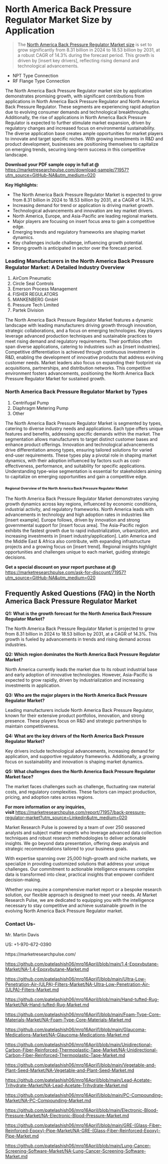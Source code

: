 <h1>North America Back Pressure Regulator Market&nbsp;Size by Application</h1><blockquote><p>The <a href="https://marketresearchpulse.com/download-sample/71957?utm_source=GitHub-NA&amp;utm_medium=020">North America Back Pressure Regulator Market size</a> is set to grow significantly from 8.31 billion in 2024 to 18.53 billion by 2031, at a robust CAGR of 14.3% during the forecast period. This growth is driven by [insert key drivers], reflecting rising demand and technological advancements.</p></blockquote><ul><li>NPT Type Connection<li> RF Flange Type Connection</li></ul><p>The North America Back Pressure Regulator market size by application demonstrates promising growth, with significant contributions from applications in North America Back Pressure Regulator and North America Back Pressure Regulator. These segments are experiencing rapid adoption due to evolving consumer demands and technological breakthroughs. Additionally, the rise of applications in North America Back Pressure Regulator is expected to further stimulate market expansion, driven by regulatory changes and increased focus on environmental sustainability. The diverse application base creates ample opportunities for market players to innovate and target specific niches. With growing investments in R&D and product development, businesses are positioning themselves to capitalize on emerging trends, securing long-term success in this competitive landscape.</p><p><strong>Download your PDF sample copy in full at @ </strong><a href="https://marketresearchpulse.com/download-sample/71957?utm_source=GitHub-NA&amp;utm_medium=020">https://marketresearchpulse.com/download-sample/71957?utm_source=GitHub-NA&amp;utm_medium=020</a></p><p><strong>Key Highlights: </strong></p><ul><li>The North America Back Pressure Regulator Market is expected to grow from 8.31 billion in 2024 to 18.53 billion by 2031, at a CAGR of 14.3%.</li><li>Increasing demand for trend or application is driving market growth.</li><li>Technological advancements and innovation are key market drivers.</li><li>North America, Europe, and Asia-Pacific are leading regional markets.</li><li>Major players are focusing on insert focus area to gain a competitive edge.</li><li>Emerging trends and regulatory frameworks are shaping market dynamics.</li><li>Key challenges include challenge, influencing growth potential.</li><li>Strong growth is anticipated in sector over the forecast period.</li></ul><h3>Leading Manufacturers in the North America Back Pressure Regulator Market: A Detailed Industry Overview</h3><ol><li>AirCom Pneumatic</li><li>Circle Seal Controls</li><li>Emerson Process Management</li><li>FISHER REGULATORS</li><li>MANKENBERG GmbH</li><li>Pressure Tech Limited</li><li>Partek Division</li></ol><div class="flex max-w-full flex-col flex-grow"><div class="min-h-8 text-message flex w-full flex-col items-end gap-2 whitespace-normal break-words [.text-message+&amp;]:mt-5" dir="auto" data-message-author-role="assistant" data-message-id="fd8432e4-4910-450d-b182-61b7bfb0a01f" data-message-model-slug="gpt-4o"><div class="flex w-full flex-col gap-1 empty:hidden first:pt-[3px]"><div class="markdown prose w-full break-words dark:prose-invert light"><p>The North America Back Pressure Regulator Market features a dynamic landscape with leading manufacturers driving growth through innovation, strategic collaborations, and a focus on emerging technologies. Key players leverage advanced production techniques and sustainable practices to meet rising demand and regulatory requirements. Their portfolios often span diverse applications, catering to industries such as [insert industries]. Competitive differentiation is achieved through continuous investment in R&amp;D, enabling the development of innovative products that address evolving customer needs. Market leaders also focus on expanding their footprint via acquisitions, partnerships, and distribution networks. This competitive environment fosters advancements, positioning the North America Back Pressure Regulator Market for sustained growth.</p></div></div></div></div><h3>North America Back Pressure Regulator Market by Types</h3><ol><li>Centrifugal Pump<li> Diaphragm Metering Pump<li> Other</li></ol><div class="flex max-w-full flex-col flex-grow"><div class="min-h-8 text-message flex w-full flex-col items-end gap-2 whitespace-normal break-words [.text-message+&amp;]:mt-5" dir="auto" data-message-author-role="assistant" data-message-id="084470be-0bb7-4664-bddf-5156b4f41249" data-message-model-slug="gpt-4o-mini"><div class="flex w-full flex-col gap-1 empty:hidden first:pt-[3px]"><div class="markdown prose w-full break-words dark:prose-invert light"><p>The North America Back Pressure Regulator Market is segmented by types, catering to diverse industry needs and applications. Each type offers unique features and benefits, addressing specific demands within the market. The segmentation allows manufacturers to target distinct customer bases and enhance product offerings. Innovation and technological advancements drive differentiation among types, ensuring tailored solutions for varied end-user requirements. These types play a pivotal role in shaping market dynamics, with their adoption influenced by factors such as cost-effectiveness, performance, and suitability for specific applications. Understanding type-wise segmentation is essential for stakeholders aiming to capitalize on emerging opportunities and gain a competitive edge.</p></div></div></div></div><h3><span style="font-size: 11px;">Regional Overview of the North America Back Pressure Regulator Market</span></h3><div class="flex max-w-full flex-col flex-grow"><div class="min-h-8 text-message flex w-full flex-col items-end gap-2 whitespace-normal break-words [.text-message+&amp;]:mt-5" dir="auto" data-message-author-role="assistant" data-message-id="e9038762-ce64-4e30-91c9-9bd413514231" data-message-model-slug="gpt-4o-mini"><div class="flex w-full flex-col gap-1 empty:hidden first:pt-[3px]"><div class="markdown prose w-full break-words dark:prose-invert light"><p>The North America Back Pressure Regulator Market demonstrates varying growth dynamics across key regions, influenced by economic conditions, industrial activity, and regulatory frameworks. North America leads with advancements in technology and high adoption rates in industries like [insert example]. Europe follows, driven by innovation and strong governmental support for [insert focus area]. The Asia-Pacific region exhibits the fastest growth due to rapid industrialization, urbanization, and increasing investments in [insert industry/application]. Latin America and the Middle East &amp; Africa also contribute, with expanding infrastructure projects and a growing focus on [insert trend]. Regional insights highlight opportunities and challenges unique to each market, guiding strategic decisions.</p></div></div></div></div><p><strong>Get a special discount on your report purchase at @ </strong><a href="https://marketresearchpulse.com/ask-for-discount/71957?utm_source=GitHub-NA&amp;utm_medium=020">https://marketresearchpulse.com/ask-for-discount/71957?utm_source=GitHub-NA&amp;utm_medium=020</a></p><h2>Frequently Asked Questions (FAQ) in the North America Back Pressure Regulator Market</h2><p><strong>Q1: What is the growth forecast for the North America Back Pressure Regulator Market?</strong></p><p>The North America Back Pressure Regulator Market is projected to grow from 8.31 billion in 2024 to 18.53 billion by 2031, at a CAGR of 14.3%. This growth is fueled by advancements in trends and rising demand across industries.</p><p><strong>Q2: Which region dominates the North America Back Pressure Regulator Market?</strong></p><p>North America currently leads the market due to its robust industrial base and early adoption of innovative technologies. However, Asia-Pacific is expected to grow rapidly, driven by industrialization and increasing investments in application.</p><p><strong>Q3: Who are the major players in the North America Back Pressure Regulator Market?</strong></p><p>Leading manufacturers include North America Back Pressure Regulator, known for their extensive product portfolios, innovation, and strong presence. These players focus on R&amp;D and strategic partnerships to maintain competitiveness.</p><p><strong>Q4: What are the key drivers of the North America Back Pressure Regulator Market?</strong></p><p>Key drivers include technological advancements, increasing demand for application, and supportive regulatory frameworks. Additionally, a growing focus on sustainability and innovation is shaping market dynamics.</p><p><strong>Q5: What challenges does the North America Back Pressure Regulator Market face?</strong></p><p>The market faces challenges such as challenge, fluctuating raw material costs, and regulatory complexities. These factors can impact production, pricing, and adoption rates across regions.</p><p><strong>For more information or any inquiries, visit&nbsp;</strong><a href="https://marketresearchpulse.com/report/71957/back-pressure-regulator-market?utm_source=Linkedin&utm_medium=020">https://marketresearchpulse.com/report/71957/back-pressure-regulator-market?utm_source=Linkedin&utm_medium=020</a></p><p>Market Research Pulse is powered by a team of over 250 seasoned analysts and subject matter experts who leverage advanced data collection techniques and robust research methodologies to deliver actionable insights. We go beyond data presentation, offering deep analysis and strategic recommendations tailored to your business goals.</p><p>With expertise spanning over 25,000 high-growth and niche markets, we specialize in providing customized solutions that address your unique challenges. Our commitment to actionable intelligence ensures complex data is transformed into clear, practical insights that empower confident decision-making.</p><p>Whether you require a comprehensive market report or a bespoke research solution, our flexible approach is designed to meet your needs. At Market Research Pulse, we are dedicated to equipping you with the intelligence necessary to stay competitive and achieve sustainable growth in the evolving North America Back Pressure Regulator market.</p><h3><strong>Contact Us-</strong></h3><p>Mr. Martin Davis</p><p>US: +1-970-672-0390</p><p>https://marketresearchpulse.com/</p><p><a href="https://github.com/patelashish06/mrp16April/blob/main/1,4-Epoxybutane-Market/NA-1,4-Epoxybutane-Market.md">https://github.com/patelashish06/mrp16April/blob/main/1,4-Epoxybutane-Market/NA-1,4-Epoxybutane-Market.md</a></p><p><a href="https://github.com/patelashish06/mrp16April1/blob/main/Ultra-Low-Penetration-Air-(ULPA)-Filters-Market/NA-Ultra-Low-Penetration-Air-(ULPA)-Filters-Market.md">https://github.com/patelashish06/mrp16April1/blob/main/Ultra-Low-Penetration-Air-(ULPA)-Filters-Market/NA-Ultra-Low-Penetration-Air-(ULPA)-Filters-Market.md</a></p><p><a href="https://github.com/patelashish06/mrp16April/blob/main/Hand-tufted-Rug-Market/NA-Hand-tufted-Rug-Market.md">https://github.com/patelashish06/mrp16April/blob/main/Hand-tufted-Rug-Market/NA-Hand-tufted-Rug-Market.md</a></p><p><a href="https://github.com/patelashish06/mrp16April1/blob/main/Foam-Type-Core-Materials-Market/NA-Foam-Type-Core-Materials-Market.md">https://github.com/patelashish06/mrp16April1/blob/main/Foam-Type-Core-Materials-Market/NA-Foam-Type-Core-Materials-Market.md</a></p><p><a href="https://github.com/patelashish06/mrp16April1/blob/main/Glaucoma-Medications-Market/NA-Glaucoma-Medications-Market.md">https://github.com/patelashish06/mrp16April1/blob/main/Glaucoma-Medications-Market/NA-Glaucoma-Medications-Market.md</a></p><p><a href="https://github.com/patelashish06/mrp16April/blob/main/Unidirectional-Carbon-Fiber-Reinforced-Thermoplastic-Tape-Market/NA-Unidirectional-Carbon-Fiber-Reinforced-Thermoplastic-Tape-Market.md">https://github.com/patelashish06/mrp16April/blob/main/Unidirectional-Carbon-Fiber-Reinforced-Thermoplastic-Tape-Market/NA-Unidirectional-Carbon-Fiber-Reinforced-Thermoplastic-Tape-Market.md</a></p><p><a href="https://github.com/patelashish06/mrp16April1/blob/main/Vegetable-and-Plant-Seed-Market/NA-Vegetable-and-Plant-Seed-Market.md">https://github.com/patelashish06/mrp16April1/blob/main/Vegetable-and-Plant-Seed-Market/NA-Vegetable-and-Plant-Seed-Market.md</a></p><p><a href="https://github.com/patelashish06/mrp16April/blob/main/Lead-Acetate-Trihydrate-Market/NA-Lead-Acetate-Trihydrate-Market.md">https://github.com/patelashish06/mrp16April/blob/main/Lead-Acetate-Trihydrate-Market/NA-Lead-Acetate-Trihydrate-Market.md</a></p><p><a href="https://github.com/patelashish06/mrp16April1/blob/main/PC-Compounding-Market/NA-PC-Compounding-Market.md">https://github.com/patelashish06/mrp16April1/blob/main/PC-Compounding-Market/NA-PC-Compounding-Market.md</a></p><p><a href="https://github.com/patelashish06/mrp16April/blob/main/Electronic-Blood-Pressure-Market/NA-Electronic-Blood-Pressure-Market.md">https://github.com/patelashish06/mrp16April/blob/main/Electronic-Blood-Pressure-Market/NA-Electronic-Blood-Pressure-Market.md</a></p><p><a href="https://github.com/patelashish06/mrp16April1/blob/main/GRE-(Glass-Fiber-Reinforced-Epoxy)-Pipe-Market/NA-GRE-(Glass-Fiber-Reinforced-Epoxy)-Pipe-Market.md">https://github.com/patelashish06/mrp16April1/blob/main/GRE-(Glass-Fiber-Reinforced-Epoxy)-Pipe-Market/NA-GRE-(Glass-Fiber-Reinforced-Epoxy)-Pipe-Market.md</a></p><p><a href="https://github.com/patelashish06/mrp16April/blob/main/Lung-Cancer-Screening-Software-Market/NA-Lung-Cancer-Screening-Software-Market.md">https://github.com/patelashish06/mrp16April/blob/main/Lung-Cancer-Screening-Software-Market/NA-Lung-Cancer-Screening-Software-Market.md</a></p>